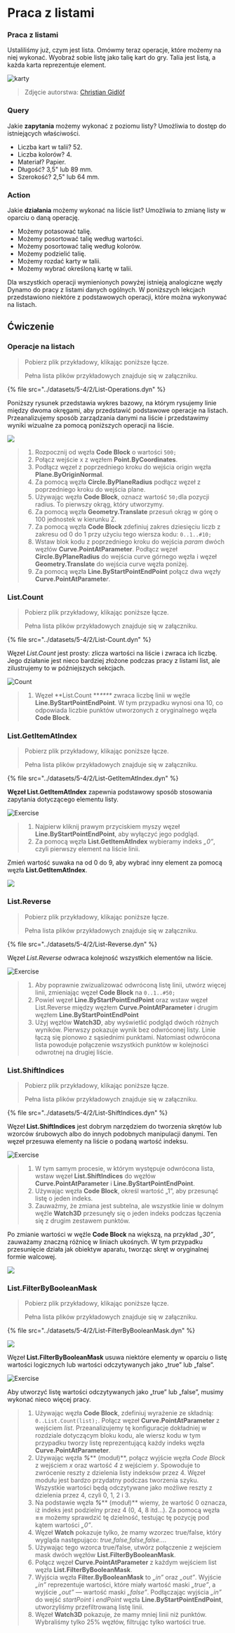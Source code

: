 # Praca z listami

### Praca z listami

Ustaliliśmy już, czym jest lista. Omówmy teraz operacje, które możemy na niej wykonać. Wyobraź sobie listę jako talię kart do gry. Talia jest listą, a każda karta reprezentuje element.

![karty](../images/5-4/2/Playing\_cards\_modified.jpg)

> Zdjęcie autorstwa: [Christian Gidlöf](https://commons.wikimedia.org/wiki/File:Playing\_cards\_modified.jpg)

### Query

Jakie **zapytania** możemy wykonać z poziomu listy? Umożliwia to dostęp do istniejących właściwości.

* Liczba kart w talii? 52.
* Liczba kolorów? 4.
* Materiał? Papier.
* Długość? 3,5" lub 89 mm.
* Szerokość? 2,5" lub 64 mm.

### Action

Jakie **działania** możemy wykonać na liście list? Umożliwia to zmianę listy w oparciu o daną operację.

* Możemy potasować talię.
* Możemy posortować talię według wartości.
* Możemy posortować talię według kolorów.
* Możemy podzielić talię.
* Możemy rozdać karty w talii.
* Możemy wybrać określoną kartę w talii.

Dla wszystkich operacji wymienionych powyżej istnieją analogiczne węzły Dynamo do pracy z listami danych ogólnych. W poniższych lekcjach przedstawiono niektóre z podstawowych operacji, które można wykonywać na listach.

## **Ćwiczenie**

### **Operacje na listach**

> Pobierz plik przykładowy, klikając poniższe łącze.
>
> Pełna lista plików przykładowych znajduje się w załączniku.

{% file src="../datasets/5-4/2/List-Operations.dyn" %}

Poniższy rysunek przedstawia wykres bazowy, na którym rysujemy linie między dwoma okręgami, aby przedstawić podstawowe operacje na listach. Przeanalizujemy sposób zarządzania danymi na liście i przedstawimy wyniki wizualne za pomocą poniższych operacji na liście.

![](<../images/5-4/2/working with list - list operation.jpg>)

> 1. Rozpocznij od węzła **Code Block** o wartości `500;`
> 2. Połącz wejście x z węzłem **Point.ByCoordinates**.
> 3. Podłącz węzeł z poprzedniego kroku do wejścia origin węzła **Plane.ByOriginNormal**.
> 4. Za pomocą węzła **Circle.ByPlaneRadius** podłącz węzeł z poprzedniego kroku do wejścia plane.
> 5. Używając węzła **Code Block**, oznacz wartość `50;`dla pozycji radius. To pierwszy okrąg, który utworzymy.
> 6. Za pomocą węzła **Geometry.Translate** przesuń okrąg w górę o 100 jednostek w kierunku Z.
> 7. Za pomocą węzła **Code Block** zdefiniuj zakres dziesięciu liczb z zakresu od 0 do 1 przy użyciu tego wiersza kodu: `0..1..#10;`
> 8. Wstaw blok kodu z poprzedniego kroku do wejścia _param_ dwóch węzłów **Curve.PointAtParameter**. Podłącz węzeł **Circle.ByPlaneRadius** do wejścia curve górnego węzła i węzeł **Geometry.Translate** do wejścia curve węzła poniżej.
> 9. Za pomocą węzła **Line.ByStartPointEndPoint** połącz dwa węzły **Curve.PointAtParamete**_r_.

### List.Count

> Pobierz plik przykładowy, klikając poniższe łącze.
>
> Pełna lista plików przykładowych znajduje się w załączniku.

{% file src="../datasets/5-4/2/List-Count.dyn" %}

Węzeł _List.Count_ jest prosty: zlicza wartości na liście i zwraca ich liczbę. Jego działanie jest nieco bardziej złożone podczas pracy z listami list, ale zilustrujemy to w późniejszych sekcjach.

![Count](<../images/5-4/2/working with list - list operation - list count.jpg>)

> 1. Węzeł **List.Count **_****_ zwraca liczbę linii w węźle **Line.ByStartPointEndPoint**. W tym przypadku wynosi ona 10, co odpowiada liczbie punktów utworzonych z oryginalnego węzła **Code Block**.

### List.GetItemAtIndex

> Pobierz plik przykładowy, klikając poniższe łącze.
>
> Pełna lista plików przykładowych znajduje się w załączniku.

{% file src="../datasets/5-4/2/List-GetItemAtIndex.dyn" %}

**Węzeł List.GetItemAtIndex** zapewnia podstawowy sposób stosowania zapytania dotyczącego elementu listy.

![Exercise](<../images/5-4/2/working with list - get item index 01.jpg>)

> 1. Najpierw kliknij prawym przyciskiem myszy węzeł **Line.ByStartPointEndPoint**, aby wyłączyć jego podgląd.
> 2. Za pomocą węzła **List.GetItemAtIndex** wybieramy indeks _„0”_, czyli pierwszy element na liście linii.

Zmień wartość suwaka na od 0 do 9, aby wybrać inny element za pomocą węzła **List.GetItemAtIndex**.

![](<../images/5-4/2/working with list - get item index 02.gif>)

### List.Reverse

> Pobierz plik przykładowy, klikając poniższe łącze.
>
> Pełna lista plików przykładowych znajduje się w załączniku.

{% file src="../datasets/5-4/2/List-Reverse.dyn" %}

Węzeł _List.Reverse_ odwraca kolejność wszystkich elementów na liście.

![Exercise](<../images/5-4/2/working with list - list reverse.jpg>)

> 1. Aby poprawnie zwizualizować odwróconą listę linii, utwórz więcej linii, zmieniając węzeł **Code Block** na `0..1..#50;`
> 2. Powiel węzeł **Line.ByStartPointEndPoint** oraz wstaw węzeł List.Reverse między węzłem **Curve.PointAtParameter** i drugim węzłem **Line.ByStartPointEndPoint**
> 3. Użyj węzłów **Watch3D**, aby wyświetlić podgląd dwóch różnych wyników. Pierwszy pokazuje wynik bez odwróconej listy. Linie łączą się pionowo z sąsiednimi punktami. Natomiast odwrócona lista powoduje połączenie wszystkich punktów w kolejności odwrotnej na drugiej liście.

### List.ShiftIndices <a href="#listshiftindices" id="listshiftindices"></a>

> Pobierz plik przykładowy, klikając poniższe łącze.
>
> Pełna lista plików przykładowych znajduje się w załączniku.

{% file src="../datasets/5-4/2/List-ShiftIndices.dyn" %}

Węzeł **List.ShiftIndices** jest dobrym narzędziem do tworzenia skrętów lub wzorców śrubowych albo do innych podobnych manipulacji danymi. Ten węzeł przesuwa elementy na liście o podaną wartość indeksu.

![Exercise](<../images/5-4/2/working with list - shiftIndices 01.jpg>)

> 1. W tym samym procesie, w którym występuje odwrócona lista, wstaw węzeł **List.ShiftIndices** do węzłów **Curve.PointAtParameter** i **Line.ByStartPointEndPoint**.
> 2. Używając węzła **Code Block**, określ wartość „1”, aby przesunąć listę o jeden indeks.
> 3. Zauważmy, że zmiana jest subtelna, ale wszystkie linie w dolnym węźle **Watch3D** przesunęły się o jeden indeks podczas łączenia się z drugim zestawem punktów.

Po zmianie wartości w węźle **Code Block** na większą, na przykład _„30”_, zauważamy znaczną różnicę w liniach ukośnych. W tym przypadku przesunięcie działa jak obiektyw aparatu, tworząc skręt w oryginalnej formie walcowej.

![](<../images/5-4/2/working with list - shiftIndices 02.jpg>)

### List.FilterByBooleanMask <a href="#listfilterbybooleanmask" id="listfilterbybooleanmask"></a>

> Pobierz plik przykładowy, klikając poniższe łącze.
>
> Pełna lista plików przykładowych znajduje się w załączniku.

{% file src="../datasets/5-4/2/List-FilterByBooleanMask.dyn" %}

![](../images/5-4/2/ListFilterBool.png)

Węzeł **List.FilterByBooleanMask** usuwa niektóre elementy w oparciu o listę wartości logicznych lub wartości odczytywanych jako „true” lub „false”.

![Exercise](<../images/5-4/2/working with list - filter by bool mask.jpg>)

Aby utworzyć listę wartości odczytywanych jako „true” lub „false”, musimy wykonać nieco więcej pracy.

> 1. Używając węzła **Code Block**, zdefiniuj wyrażenie ze składnią: `0..List.Count(list);`. Połącz węzeł **Curve.PointAtParameter** z wejściem _list_. Przeanalizujemy tę konfiguracje dokładniej w rozdziale dotyczącym bloku kodu, ale wiersz kodu w tym przypadku tworzy listę reprezentującą każdy indeks węzła **Curve.PointAtParameter**.
> 2. Używając węzła _**%**_** (moduł)**, połącz wyjście węzła _Code Block_ z wejściem _x_ oraz wartość _4_ z wejściem _y_. Spowoduje to zwrócenie reszty z dzielenia listy indeksów przez 4. Węzeł modułu jest bardzo przydatny podczas tworzenia szyku. Wszystkie wartości będą odczytywane jako możliwe reszty z dzielenia przez 4, czyli 0, 1, 2 i 3.
> 3. Na podstawie węzła _**%**_** (moduł)** wiemy, że wartość 0 oznacza, iż indeks jest podzielny przez 4 (0, 4, 8 itd...). Za pomocą węzła **==** możemy sprawdzić tę dzielność, testując tę pozycję pod kątem wartości _„0”_.
> 4. Węzeł **Watch** pokazuje tylko, że mamy wzorzec true/false, który wygląda następująco: _true,false,false,false..._.
> 5. Używając tego wzorca true/false, utwórz połączenie z wejściem mask dwóch węzłów **List.FilterByBooleanMask**.
> 6. Połącz węzeł **Curve.PointAtParameter** z każdym wejściem list węzła **List.FilterByBooleanMask**.
> 7. Wyjścia węzła **Filter.ByBooleanMask** to _„in”_ oraz _„out”_. Wyjście _„in”_ reprezentuje wartości, które miały wartość maski _„true”_, a wyjście _„out”_ — wartość maski _„false”_. Podłączając wyjścia _„in”_ do wejść _startPoint_ i _endPoint_ węzła **Line.ByStartPointEndPoint**, utworzyliśmy przefiltrowaną listę linii.
> 8. Węzeł **Watch3D** pokazuje, że mamy mniej linii niż punktów. Wybraliśmy tylko 25% węzłów, filtrując tylko wartości true.
